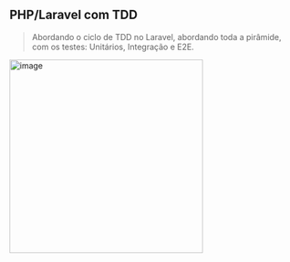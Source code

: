 ## PHP/Laravel com TDD

> Abordando o ciclo de TDD no Laravel, abordando toda a pirâmide, com os testes: Unitários, Integração e E2E.

<img width="339" alt="image" src="https://github.com/SuzukiJhor/Laravel-TDD/assets/95131108/c13c694c-51b2-4295-94fb-2073a50be6dd">
